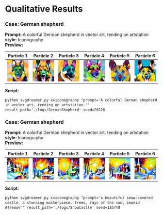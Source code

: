 # Qualitative Results

### Case: German shepherd

**Prompt:** A colorful German shepherd in vector art. tending on artstation <br/>
**style:** Iconography <br/>
**Preview:**

|                           Particle 1                           |                           Particle 2                           |                           Particle 3                           |                          Particle 4                          |                           Particle 5                           |                           Particle 6                           |
|:--------------------------------------------------------------:|:--------------------------------------------------------------:|:--------------------------------------------------------------:|:------------------------------------------------------------:|:--------------------------------------------------------------:|:--------------------------------------------------------------:|
| <img src="./assets/Icon-GermanShepherd/finetune_final_p0.svg"> | <img src="./assets/Icon-GermanShepherd/finetune_final_p1.svg"> | <img src="./assets/Icon-GermanShepherd/finetune_final_p2.svg"> | <img src="assets/Icon-GermanShepherd/finetune_final_p3.svg"> | <img src="./assets/Icon-GermanShepherd/finetune_final_p4.svg"> | <img src="./assets/Icon-GermanShepherd/finetune_final_p5.svg"> |

**Script:**

```shell
python svgdreamer.py x=iconography "prompt='A colorful German shepherd in vector art. tending on artstation.'" result_path='./logs/GermanShepherd' seed=26226
```

### Case: German shepherd

**Prompt:** A colorful German shepherd in vector art. tending on artstation <br/>
**style:** Iconography <br/>
**Preview:**

|                         Particle 1                         |                         Particle 2                         |                         Particle 3                         |                        Particle 4                        |                         Particle 5                         |                         Particle 6                         |
|:----------------------------------------------------------:|:----------------------------------------------------------:|:----------------------------------------------------------:|:--------------------------------------------------------:|:----------------------------------------------------------:|:----------------------------------------------------------:|
| <img src="./assets/Icon-SnowCastle/finetune_final_p0.svg"> | <img src="./assets/Icon-SnowCastle/finetune_final_p1.svg"> | <img src="./assets/Icon-SnowCastle/finetune_final_p2.svg"> | <img src="assets/Icon-SnowCastle/finetune_final_p3.svg"> | <img src="./assets/Icon-SnowCastle/finetune_final_p4.svg"> | <img src="./assets/Icon-SnowCastle/finetune_final_p5.svg"> |

**Script:**

```shell
python svgdreamer.py x=iconography "prompt='a beautiful snow-covered castle, a stunning masterpiece, trees, rays of the sun, Leonid Afremov'" result_path='./logs/SnowCastle' seed=116740
```
